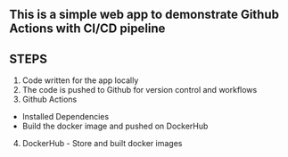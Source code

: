 ## This is a simple web app to demonstrate Github Actions with CI/CD pipeline

## STEPS

1. Code written for the app locally
2. The code is pushed to Github for version control and workflows
3. Github Actions
- Installed Dependencies
- Build the docker image and pushed on DockerHub

4. DockerHub - Store and built docker images

